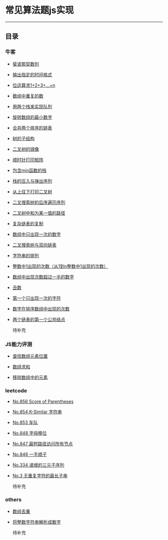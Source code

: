 ﻿# 常见算法题js实现
---
## 目录

### 牛客

* [斐波那契数列](./nowcoder/jz-offer/fibonacci.js "Fibonacci")

* [输出指定的时间格式](./nowcoder/jz-offer/format-date.js "Format Date")

* [位运算求1+2+3+...+n](./nowcoder/jz-offer/sum-solution.js "Sum Solution")

* [数组中重复的数](./nowcoder/jz-offer/repeated-number-in-array.js "repeated number in array")

* [用两个栈来实现队列](./nowcoder/jz-offer/stacks-and-queues.js "use two stacks to achieved queues's push and pop")

* [旋转数组的最小数字](./nowcoder/jz-offer/the-smallest-number-of-rotating-arrays.js "the smallest number of rotating arrays")

* [合并两个排序的链表](./nowcoder/jz-offer/merging-two-sorted-lists.js "Merging two sorted lists")

* [树的子结构](./nowcoder/jz-offer/the-substructure-of-a-tree.js "The substructure of a tree")

* [二叉树的镜像](./nowcoder/jz-offer/the-mirror-of-the-two-forked-tree.js "The mirror of the two forked tree")

* [顺时针打印矩阵](./nowcoder/jz-offer/clockwise-print-matrix.js "Clockwise print matrix")

* [包含min函数的栈](./nowcoder/jz-offer/a-stack-containing-the-min-function.js "A stack containing the min function")

* [栈的压入与弹出序列](./nowcoder/jz-offer/the-sequence-of-the-stack-push-and-pop.js "The sequence of the stack push and pop")

* [从上往下打印二叉树](./nowcoder/jz-offer/print-binary-tree-from-top-to-bottom.js "Print binary tree from top to bottom")

* [二叉搜索树的后序遍历序列](./nowcoder/jz-offer/verify-squence-of-BST.js "Verify squence of BST")

* [二叉树中和为某一值的路径](./nowcoder/jz-offer/find-path.js "Find path")

* [复杂链表的复制](./nowcoder/jz-offer/clone-complex-chain.js "Clone complex chain")

* [数组中只出现一次的数字](./nowcoder/jz-offer/find-nums-appear-once.js "Find nums appear once")

* [二叉搜索树与双向链表](./nowcoder/jz-offer/binary-search-tree-and-doubly-linked-list.js "Binary search tree and doubly linked list")

* [字符串的排列](./nowcoder/jz-offer/permutation.js "String permutation")

* [整数中1出现的次数（从1到n整数中1出现的次数）](./nowcoder/jz-offer/number-of1-between1-and-n-solution.js "Number of 1 between 1 and n solution")

* [数组中出现次数超过一半的数字](./nowcoder/jz-offer/more-than-half-num-solution.js "More than half num solution")

* [丑数](./nowcoder/jz-offer/get-ugly-number-solution.js "Get ugly number solution")

* [第一个只出现一次的字符](./nowcoder/jz-offer/first-not-repeating-char.js "First not repeating char")

* [数字在排序数组中出现的次数](./nowcoder/jz-offer/get-number-of-k.js "Get number of k")

* [两个链表的第一个公共结点](./nowcoder/jz-offer/find-first-common-node.js "Find first common node")

  待补充

### JS能力评测

* [查找数组元素位置](./nowcoder/a-test-driven-js-assessment/indexOf.js "Find array element location")

* [数组求和](./nowcoder/a-test-driven-js-assessment/sum.js "Array summation")

* [移除数组中的元素](./nowcoder/a-test-driven-js-assessment/remove.js "Removing elements from arrays")

### leetcode

* [No.856 Score of Parentheses](./leetcode/score-of-parentheses-856.js "856. Score of Parentheses")

* [No.854 K-Similar 字符串](./leetcode/k-similar-strings-854.js "854. K Similar Strings")

* [No.853 车队](./leetcode/car-fleet-853.js "853. Car Fleet")

* [No.848 字母移位](./leetcode/shifting-letters-848.js "848. Shifting Letters")

* [No.847 最短路径访问所有节点](./leetcode/shortest-path-visiting-all-nodes-847.js "847. Shortest Path Visiting All Nodes")

* [No.846 一手顺子](./leetcode/hand-of-straights-846.js "846. Hand of Straights")

* [No.334 递增的三元子序列](./leetcode/top-interview-questions/array-and-strings/increasing-triplet-subsequence.js "334. Increasing Triplet Subsequence")

* [No.3 无重复字符的最长子串](./leetcode/top-interview-questions/array-and-strings/longest-substring-without-repeating-characters.js "3. Longest Substring Without Repeating Characters")

  待补充

### others

* [数组去重](./others/array-remove-repeat-item.js "Array Remove Repeat Item")

* [将整数字符串解析成数字](./others/parsing-string-into-integer.js "将整数字符串解析成数字")


  待补充